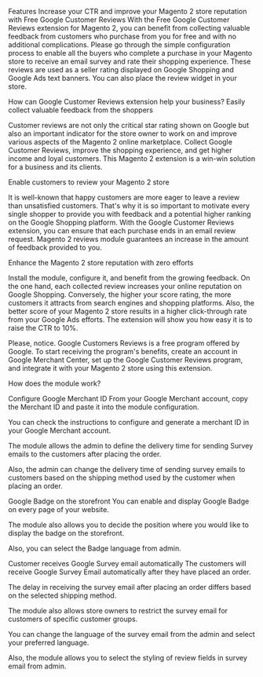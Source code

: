 Features
Increase your CTR and improve your Magento 2 store reputation with Free Google Customer Reviews
With the Free Google Customer Reviews extension for Magento 2, you can benefit from collecting valuable feedback from customers who purchase from you for free and with no additional complications. Please go through the simple configuration process to enable all the buyers who complete a purchase in your Magento store to receive an email survey and rate their shopping experience. These reviews are used as a seller rating displayed on Google Shopping and Google Ads text banners. You can also place the review widget in your store.


How can Google Customer Reviews extension help your business?
Easily collect valuable feedback from the shoppers

Customer reviews are not only the critical star rating shown on Google but also an important indicator for the store owner to work on and improve various aspects of the Magento 2 online marketplace. Collect Google Customer Reviews, improve the shopping experience, and get higher income and loyal customers. This Magento 2 extension is a win-win solution for a business and its clients.

Enable customers to review your Magento 2 store

It is well-known that happy customers are more eager to leave a review than unsatisfied customers. That's why it is so important to motivate every single shopper to provide you with feedback and a potential higher ranking on the Google Shopping platform. With the Google Customer Reviews extension, you can ensure that each purchase ends in an email review request. Magento 2 reviews module guarantees an increase in the amount of feedback provided to you.

Enhance the Magento 2 store reputation with zero efforts

Install the module, configure it, and benefit from the growing feedback. On the one hand, each collected review increases your online reputation on Google Shopping. Conversely, the higher your score rating, the more customers it attracts from search engines and shopping platforms. Also, the better score of your Magento 2 store results in a higher click-through rate from your Google Ads efforts. The extension will show you how easy it is to raise the CTR to 10%.

Please, notice. Google Customers Reviews is a free program offered by Google. To start receiving the program's benefits, create an account in Google Merchant Center, set up the Google Customer Reviews program, and integrate it with your Magento 2 store using this extension.

How does the module work?

Configure Google Merchant ID
From your Google Merchant account, copy the Merchant ID and paste it into the module configuration.

You can check the instructions to configure and generate a merchant ID in your Google Merchant account.

The module allows the admin to define the delivery time for sending Survey emails to the customers after placing the order. 

Also, the admin can change the delivery time of sending survey emails to customers based on the shipping method used by the customer when placing an order. 

Google Badge on the storefront
You can enable and display Google Badge on every page of your website.

The module also allows you to decide the position where you would like to display the badge on the storefront. 

Also, you can select the Badge language from admin. 



Customer receives Google Survey email automatically
The customers will receive Google Survey Email automatically after they have placed an order.

The delay in receiving the survey email after placing an order differs based on the selected shipping method. 

The module also allows store owners to restrict the survey email for customers of specific customer groups.

You can change the language of the survey email from the admin and select your preferred language.  

Also, the module allows you to select the styling of review fields in survey email from admin. 